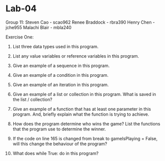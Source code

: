 # Lab-04
Group 11: Steven Cao - scao962 Renee Braddock - rbra390 Henry Chen - jche955 Malachi Blair - mbla240

Exercise One:
1. List three data types used in this program.


2. List any value variables or reference variables in this program.


3. Give an example of a sequence in this program.


4. Give an example of a condition in this program.


5. Give an example of an iteration in this program.


6. Give an example of a list or collection in this program. What is saved in the list / collection?


7. Give an example of a function that has at least one parameter in this program. And, briefly explain what the function is trying to achieve.


8. How does the program determine who wins the game? List the functions that the program use to determine the winner.


9. If the code on line 165 is changed from break to gameIsPlaying = False, will this change the behaviour of the program?


11. What does while True: do in this program?
